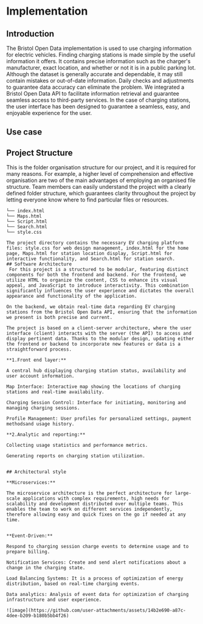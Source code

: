 # Implementation

## Introduction
The Bristol Open Data implementation is used to use charging information for electric vehicles. Finding charging stations is made simple by the useful information it offers. It contains precise information such as the charger's manufacturer, exact location, and whether or not it is in a public parking lot. Although the dataset is generally accurate and dependable, it may still contain mistakes or out-of-date information. Daily checks and adjustments to guarantee data accuracy can eliminate the problem. We integrated a Bristol Open Data API to facilitate information retrieval and guarantee seamless access to third-party services. In the case of charging stations, the user interface has been designed to guarantee a seamless, easy, and enjoyable experience for the user.

## Use case
## Project Structure 
This is the folder organisation structure for our project, and it is required for many reasons. For example, a higher level of comprehension and effective organisation are two of the main advantages of employing an organised file structure. Team members can easily understand the project with a clearly defined folder structure, which guarantees clarity throughout the project by letting everyone know where to find particular files or resources.

    └── index.html
    └── Maps.html
    └── Script.html
    └── Search.html
    └── style.css
```
The project directory contains the necessary EV charging platform files: style.css for web design management, index.html for the home page, Maps.html for station location display, Script.html for interactive functionality, and Search.html for station search.
## Software Architecture
 For this project is a structured to be modular, featuring distinct components for both the frontend and backend. For the frontend, we utilize HTML to organize the content, CSS to enhance its visual appeal, and JavaScript to introduce interactivity. This combination significantly influences the user experience and dictates the overall appearance and functionality of the application.

On the backend, we obtain real-time data regarding EV charging stations from the Bristol Open Data API, ensuring that the information we present is both precise and current.

The project is based on a client-server architecture, where the user interface (client) interacts with the server (the API) to access and display pertinent data. Thanks to the modular design, updating either the frontend or backend to incorporate new features or data is a straightforward process.

**1.Front end layer:**

A central hub displaying charging station status, availability and user account information.

Map Interface: Interactive map showing the locations of charging stations and real-time availability.

Charging Session Control: Interface for initiating, monitoring and managing charging sessions.

Profile Management: User profiles for personalized settings, payment methodsand usage history.

**2.Analytic and reporting:**

Collecting usage statistics and performance metrics.

Generating reports on charging station utilization.


## Architectural style

**Microservices:**

The microservice architecture is the perfect architecture for large-scale applications with complex requirements, high needs for scalability and development distributed over multiple teams. This enables the team to work on different services independently, therefore allowing easy and quick fixes on the go if needed at any time.


**Event-Driven:**

Respond to charging session charge events to determine usage and to prepare billing.

Notification Services: Create and send alert notifications about a change in the charging state.

Load Balancing Systems: It is a process of optimization of energy distribution, based on real-time charging events.

Data analytics: Analysis of event data for optimization of charging infrastructure and user experience.

![image](https://github.com/user-attachments/assets/14b2e690-a87c-4dee-b209-b180b5bb4f26)




